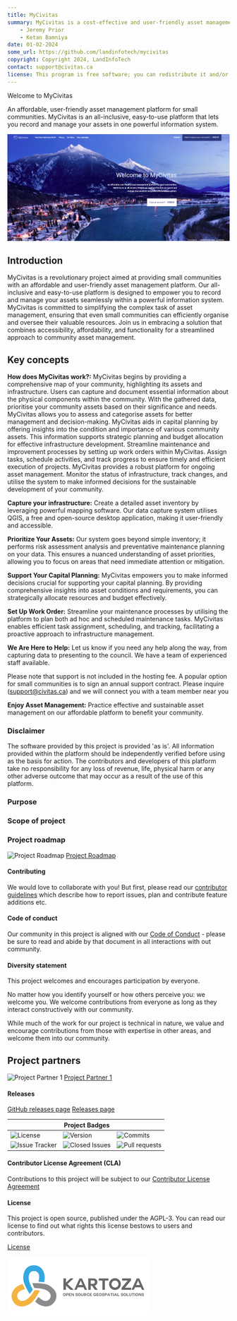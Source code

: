```yaml
---
title: MyCivitas
summary: MyCivitas is a cost-effective and user-friendly asset management platform designed specifically for small communities. This comprehensive solution offers an all-inclusive and easy-to-use platform, empowering users to efficiently record and manage their assets within a powerful information system. With MyCivitas, communities can streamline their asset management processes, ensuring a seamless and effective approach to organising and overseeing their valuable resources.
    - Jeremy Prior
    - Ketan Bamniya
date: 01-02-2024
some_url: https://github.com/landinfotech/mycivitas
copyright: Copyright 2024, LandInfoTech
contact: support@civitas.ca
license: This program is free software; you can redistribute it and/or modify it under the terms of the GNU Affero General Public License as published by the Free Software Foundation; either version 3 of the License, or (at your option) any later version.
---
```


Welcome to MyCivitas

An affordable, user-friendly asset management platform for small communities.
MyCivitas is an all-inclusive, easy-to-use platform that lets you record and manage your assets in one powerful information system.

![mycivitas](./img/home-1.png)

## Introduction

MyCivitas is a revolutionary project aimed at providing small communities with an affordable and user-friendly asset management platform. Our all-inclusive and easy-to-use platform is designed to empower you to record and manage your assets seamlessly within a powerful information system. MyCivitas is committed to simplifying the complex task of asset management, ensuring that even small communities can efficiently organise and oversee their valuable resources. Join us in embracing a solution that combines accessibility, affordability, and functionality for a streamlined approach to community asset management.

## Key concepts

**How does MyCivitas work?:** MyCivitas begins by providing a comprehensive map of your community, highlighting its assets and infrastructure. Users can capture and document essential information about the physical components within the community. With the gathered data, prioritise your community assets based on their significance and needs. MyCivitas allows you to assess and categorise assets for better management and decision-making. MyCivitas aids in capital planning by offering insights into the condition and importance of various community assets. This information supports strategic planning and budget allocation for effective infrastructure development. Streamline maintenance and improvement processes by setting up work orders within MyCivitas. Assign tasks, schedule activities, and track progress to ensure timely and efficient execution of projects. MyCivitas provides a robust platform for ongoing asset management. Monitor the status of infrastructure, track changes, and utilise the system to make informed decisions for the sustainable development of your community.

**Capture your infrastructure:** Create a detailed asset inventory by leveraging powerful mapping software. Our data capture system utilises QGIS, a free and open-source desktop application, making it user-friendly and accessible.

**Prioritize Your Assets:** Our system goes beyond simple inventory; it performs risk assessment analysis and preventative maintenance planning on your data. This ensures a nuanced understanding of asset priorities, allowing you to focus on areas that need immediate attention or mitigation.

**Support Your Capital Planning:** MyCivitas empowers you to make informed decisions crucial for supporting your capital planning. By providing comprehensive insights into asset conditions and requirements, you can strategically allocate resources and budget effectively.

**Set Up Work Order:** Streamline your maintenance processes by utilising the platform to plan both ad hoc and scheduled maintenance tasks. MyCivitas enables efficient task assignment, scheduling, and tracking, facilitating a proactive approach to infrastructure management.

**We Are Here to Help:** Let us know if you need any help along the way, from capturing data to presenting to the council. We have a team of experienced staff available.

Please note that support is not included in the hosting fee. A popular option for small communities is to sign an annual support contract. Please inquire (support@civitas.ca) and we will connect you with a team member near you

**Enjoy Asset Management:** Practice effective and sustainable asset management on our affordable platform to benefit your community.

### Disclaimer

<div class="admonition warning">
The software provided by this project is provided 'as is'. All information provided
within the platform should be independently verified before using as the basis for
action. The contributors and developers of this platform take no responsibility
for any loss of revenue, life, physical harm or any other adverse outcome that may
occur as a result of the use of this platform.
</div>

### Purpose

### Scope of project

### Project roadmap

![Project Roadmap]()
[Project Roadmap]()
<!-- Either insert link to roadmap or actual roadmap (Speak to team leads) -->

#### Contributing

We would love to collaborate with you! But first, please read our [contributor
guidelines](about/contributing.md) which describe how to report
issues, plan and contribute feature additions etc.

#### Code of conduct

Our community in this project is aligned with our [Code of
Conduct](about/code-of-conduct.md) - please be sure to read and abide by that
document in all interactions with out community.

#### Diversity statement

This project welcomes and encourages participation by everyone.

No matter how you identify yourself or how others perceive you: we welcome you.
We welcome contributions from everyone as long as they interact constructively
with our community.

While much of the work for our project is technical in nature, we value and
encourage contributions from those with expertise in other areas, and welcome
them into our community.

## Project partners

<!-- Insert Project Partner Logos and/or Links -->
![Project Partner 1]()
[Project Partner 1]()

#### Releases

<!-- Insert links to release pages, change as needed -->
[GitHub releases page]()
[Releases page]()

| | **Project Badges** | |
| ----------------------- | ----------------------- | ----------------------- |
| ![License](https://img.shields.io/github/license/{username}/{repo-name}.svg) | ![Version](https://img.shields.io/github/release/{username}/{repo-name}.svg) | ![Commits](https://img.shields.io/github/commits-since/{username}/{repo-name}/{version}.svg) |
| ![Issue Tracker](https://img.shields.io/github/issues/{username}/{repo-name}.svg) | ![Closed Issues](https://img.shields.io/github/issues-closed/{username}/{repo-name}.svg) | ![Pull requests](https://img.shields.io/github/issues-pr/{username}/{repo-name}.svg) |

#### Contributor License Agreement (CLA)
<!-- Insert links to CLA -->
Contributions to this project will be subject to our [Contributor License Agreement]()

#### License

This project is open source, published under the AGPL-3.
You can read our license to find out what rights this license bestows to users and contributors.

[License](about/license.md)

<!-- Keep the Kartoza Logo at the bottom of the page if the project allows -->
![Kartoza Logo](img/KartozaLogo-320x132.png)
